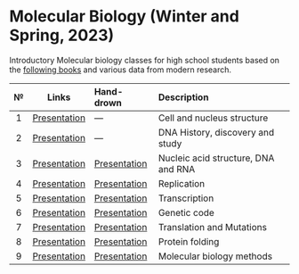 # Molecular Biology (Winter and Spring, 2023)

Introductory Molecular biology classes for high school students based on the [following books](https://disk.yandex.ru/d/pT7b_Ny704gzDg) and various data from modern research. 

| № | Links | Hand-drown | Description | 
| :-----: | :-----: | :----- | :----- |
| 1 | [Presentation](https://disk.yandex.ru/i/sAtBM0ktEOI6QQ) | — | Cell and nucleus structure |
| 2 | [Presentation](https://disk.yandex.ru/i/kl7a95natvK6RA) | — | DNA History, discovery and study |
| 3 | [Presentation](https://disk.yandex.ru/i/pbRc5rOAAQcR4w) | [Presentation](https://disk.yandex.ru/i/KaC-9bIJflnbyw) | Nucleic acid structure, DNA and RNA |
| 4 | [Presentation](https://disk.yandex.ru/i/hH9frShuB0lcbg) | [Presentation](https://disk.yandex.ru/i/YbY-PhU_pnTHGw) | Replication |
| 5 | [Presentation](https://disk.yandex.ru/i/1aJT632diWty-w) | [Presentation](https://disk.yandex.ru/i/7v4CefCatbkNxQ) | Transcription |
| 6 | [Presentation](https://disk.yandex.ru/i/M2KulNsZV9gMOQ) | [Presentation](https://disk.yandex.ru/i/nNsU902TCFFEDg) | Genetic code |
| 7 | [Presentation](https://disk.yandex.ru/i/r5ORUOVQDdltTw) | [Presentation](https://disk.yandex.ru/i/XgckEXUvc_bcYQ) | Translation and Mutations |
| 8 | [Presentation](https://disk.yandex.ru/i/IYnNNxYPV2J9sQ) | [Presentation](https://disk.yandex.ru/i/wTYxB2zr4Hl1eA) | Protein folding |
| 9 | [Presentation](https://disk.yandex.ru/i/D7Go2lh4zb-3dA) | [Presentation](https://disk.yandex.ru/i/xyNkDkIMTm-vlw) | Molecular biology methods |
